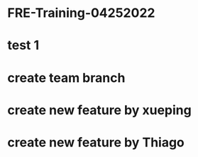 # FRE-Training-04252022

# test 1

# create team branch

# create new feature by xueping

# create new feature by Thiago
